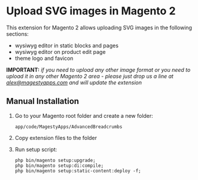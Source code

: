 # Upload SVG images in Magento 2

This extension for Magento 2 allows uploading SVG images in the following sections:
* wysiwyg editor in static blocks and pages
* wysiwyg editor on product edit page
* theme logo and favicon


**IMPORTANT:** *if you need to upload any other image format or you need to upload it in any other Magento 2 area - please just drop us a line at [alex@magestyapps.com](mailto:alex@magestyapps.com?subject=Extend%20MagestyApps_WebImages%20extension) and will update the extension*

## Manual Installation
1) Go to your Magento root folder and create a new folder:

    ```
    app/code/MagestyApps/AdvancedBreadcrumbs
    ```

2) Copy extension files to the folder

3) Run setup script:
    ```
    php bin/magento setup:upgrade;
    php bin/magento setup:di:compile;
    php bin/magento setup:static-content:deploy -f; 
```
